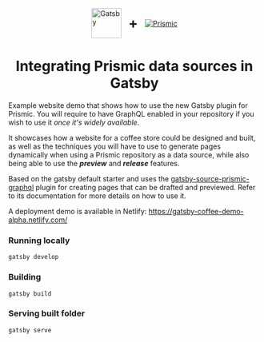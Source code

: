 
<div style="display:flex;justify-content:center;align-items:center;">
  <a href="https://www.gatsbyjs.org">
    <img alt="Gatsby" src="https://www.gatsbyjs.org/monogram.svg" width="60" />
  </a>
  <span style="margin:0 0.5em;font-size:28px;font-weight:700;">+</span>
  <a href="https://prismic.io">
    <img alt="Prismic" src="https://prismic.io/website-assets/images/logo-dark.svg">
  </a>
</div>
<h1 align="center">
  Integrating Prismic data sources in Gatsby
</h1>

Example website demo that shows how to use the new Gatsby plugin for Prismic. You will require to have GraphQL enabled in your repository if you wish to use it _once it's widely available_.

It showcases how a website for a coffee store could be designed and built, as well as the techniques you will have to use to generate pages dynamically when using a Prismic repository as a data source, while also being able to use the ***preview*** and ***release*** features.

Based on the gatsby default starter and uses the [gatsby-source-prismic-graphql](https://www.npmjs.com/package/@prismicio/gatsby-source-prismic-graphql) plugin for creating pages that can be drafted and previewed. Refer to its documentation for more details on how to use it.

A deployment demo is available in Netlify: https://gatsby-coffee-demo-alpha.netlify.com/

### Running locally 
```
gatsby develop
```

### Building

```
gatsby build
```

### Serving built folder
```
gatsby serve
```

